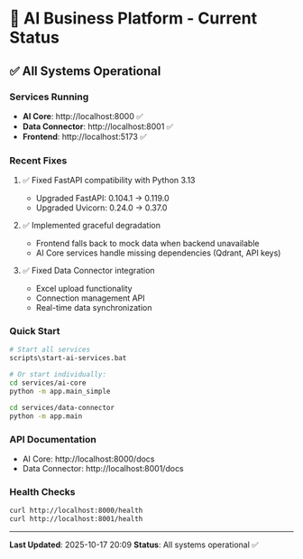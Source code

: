 # 🎯 AI Business Platform - Current Status

## ✅ All Systems Operational

### Services Running
- **AI Core**: http://localhost:8000 ✅
- **Data Connector**: http://localhost:8001 ✅
- **Frontend**: http://localhost:5173 ✅

### Recent Fixes
1. ✅ Fixed FastAPI compatibility with Python 3.13
   - Upgraded FastAPI: 0.104.1 → 0.119.0
   - Upgraded Uvicorn: 0.24.0 → 0.37.0

2. ✅ Implemented graceful degradation
   - Frontend falls back to mock data when backend unavailable
   - AI Core services handle missing dependencies (Qdrant, API keys)

3. ✅ Fixed Data Connector integration
   - Excel upload functionality
   - Connection management API
   - Real-time data synchronization

### Quick Start
```bash
# Start all services
scripts\start-ai-services.bat

# Or start individually:
cd services/ai-core
python -m app.main_simple

cd services/data-connector
python -m app.main
```

### API Documentation
- AI Core: http://localhost:8000/docs
- Data Connector: http://localhost:8001/docs

### Health Checks
```bash
curl http://localhost:8000/health
curl http://localhost:8001/health
```

---

**Last Updated**: 2025-10-17 20:09
**Status**: All systems operational ✅

